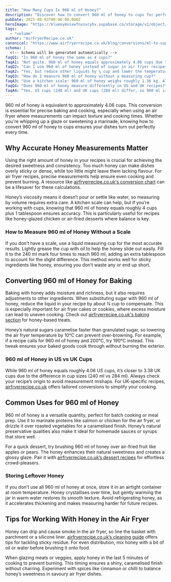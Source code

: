 ```yaml
---
title: "How Many Cups Is 960 ml of Honey?"
description: "Discover how to convert 960 ml of honey to cups for perfect baking and cooking every time. Get accurate measurements now!"
pubDate: 2025-08-03T00:00:00.000Z
heroImage: "https://klueoymssxwfnxsvcyhv.supabase.co/storage/v1/object/public/Shmucket/how-many-cups-is-960-ml-of-honey.webp"
tags:
  - "volume"
author: "AirFryerRecipe.co.uk"
canonical: "https://www.airfryerrecipe.co.uk/blog/conversions/ml-to-cups/how-many-cups-is-960-ml-of-honey"
schema: |
  <!-- Schema will be generated automatically -->
faqQ1: "Is 960 ml of honey the same as 4 cups?"
faqA1: "Not quite. 960 ml of honey equals approximately 4.06 cups due to honey’s density. For precision, add an extra tablespoon to 4 cups when measuring."
faqQ2: "Can I use 960 ml of honey instead of sugar in air fryer recipes?"
faqA2: "Yes, but reduce other liquids by ¼ cup and lower the temperature by 10°C. Honey adds moisture and caramelises faster, so adjustments prevent soggy or burnt results."
faqQ3: "How do I measure 960 ml of honey without a measuring cup?"
faqA3: "Use a kitchen scale: 960 ml of honey weighs roughly 1.36 kg. Alternatively, fill a 240 ml cup four times, adding a tablespoon to reach the exact amount."
faqQ4: "Does 960 ml of honey measure differently in US and UK recipes?"
faqA4: "Yes. US cups (240 ml) and UK cups (284 ml) differ, so 960 ml is about 4.06 US cups or 3.38 UK cups. Always check your recipe’s measurement standard."
---
```

<p>960 ml of honey is equivalent to approximately 4.06 cups. This conversion is essential for precise baking and cooking, especially when using an air fryer where measurements can impact texture and cooking times. Whether you're whipping up a glaze or sweetening a marinade, knowing how to convert 960 ml of honey to cups ensures your dishes turn out perfectly every time.</p>

<h2>Why Accurate Honey Measurements Matter</h2>  
<p>Using the right amount of honey in your recipes is crucial for achieving the desired sweetness and consistency. Too much honey can make dishes overly sticky or dense, while too little might leave them lacking flavour. For air fryer recipes, precise measurements help ensure even cooking and prevent burning. A resource like <a href=https://www.airfryerrecipe.co.uk/air-fryer-conversion-chart>airfryerrecipe.co.uk's conversion chart</a> can be a lifesaver for these calculations.</p>  

<p>Honey’s viscosity means it doesn’t pour or settle like water, so measuring by volume requires extra care. A kitchen scale can help, but if you’re working with cups, knowing that 960 ml of honey equals roughly 4 cups plus 1 tablespoon ensures accuracy. This is particularly useful for recipes like honey-glazed chicken or air-fried desserts where balance is key.</p>  

<h3>How to Measure 960 ml of Honey Without a Scale</h3>  
<p>If you don’t have a scale, use a liquid measuring cup for the most accurate results. Lightly grease the cup with oil to help the honey slide out easily. Fill it to the 240 ml mark four times to reach 960 ml, adding an extra tablespoon to account for the slight difference. This method works well for sticky ingredients like honey, ensuring you don’t waste any or end up short.</p>  

<h2>Converting 960 ml of Honey for Baking</h2>  
<p>Baking with honey adds moisture and richness, but it also requires adjustments to other ingredients. When substituting sugar with 960 ml of honey, reduce the liquid in your recipe by about ¼ cup to compensate. This is especially important for air fryer cakes or cookies, where excess moisture can lead to uneven cooking. Check out <a href=https://www.airfryerrecipe.co.uk/recipes>airfryerrecipe.co.uk's baking section</a> for honey-based treats.</p>  

<p>Honey’s natural sugars caramelise faster than granulated sugar, so lowering the air fryer temperature by 10°C can prevent over-browning. For example, if a recipe calls for 960 ml of honey and 200°C, try 190°C instead. This tweak ensures your baked goods cook through without burning the exterior.</p>  

<h3>960 ml of Honey in US vs UK Cups</h3>  
<p>While 960 ml of honey equals roughly 4.06 US cups, it’s closer to 3.38 UK cups due to the difference in cup sizes (240 ml vs 284 ml). Always check your recipe’s origin to avoid measurement mishaps. For UK-specific recipes, <a href=https://www.airfryerrecipe.co.uk>airfryerrecipe.co.uk</a> offers tailored conversions to simplify your cooking.</p>  

<h2>Common Uses for 960 ml of Honey</h2>  
<p>960 ml of honey is a versatile quantity, perfect for batch cooking or meal prep. Use it to marinate proteins like salmon or chicken for the air fryer, or drizzle it over roasted vegetables for a caramelised finish. Honey’s natural preservative qualities also make it ideal for homemade sauces or syrups that store well.</p>  

<p>For a quick dessert, try brushing 960 ml of honey over air-fried fruit like apples or pears. The honey enhances their natural sweetness and creates a glossy glaze. Pair it with <a href=https://www.airfryerrecipe.co.uk/recipe-category/dessert>airfryerrecipe.co.uk’s dessert recipes</a> for effortless crowd-pleasers.</p>  

<h3>Storing Leftover Honey</h3>  
<p>If you don’t use all 960 ml of honey at once, store it in an airtight container at room temperature. Honey crystallises over time, but gently warming the jar in warm water restores its smooth texture. Avoid refrigerating honey, as it accelerates thickening and makes measuring harder for future recipes.</p>  

<h2>Tips for Working With Honey in the Air Fryer</h2>  
<p>Honey can drip and cause smoke in the air fryer, so line the basket with parchment or a silicone liner. <a href=https://www.airfryerrecipe.co.uk/air-fryer-cleaner>airfryerrecipe.co.uk’s cleaning guide</a> offers tips for tackling sticky residue. For even distribution, mix honey with a bit of oil or water before brushing it onto food.</p>  

<p>When glazing meats or veggies, apply honey in the last 5 minutes of cooking to prevent burning. This timing ensures a shiny, caramelised finish without charring. Experiment with spices like cinnamon or chilli to balance honey’s sweetness in savoury air fryer dishes.</p>
